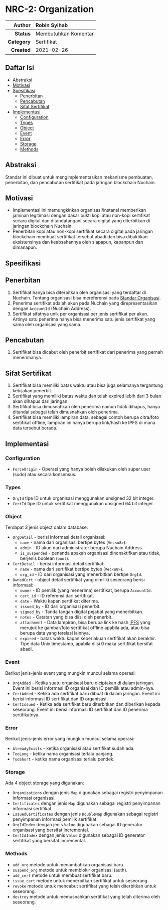# NRC-2: Organization

| **Author**   | Robin Syihab |
| ---:         |     :---      |
| **Status**   | Membutuhkan Komentar              |
| **Category** | Sertifikat                        |
| **Created**  | 2021-02-26                        |

## Daftar Isi

* [Abstraksi](#Abstraksi)
* [Motivasi](#Motivasi)
* [Spesifikasi](#Spesifikasi)
  * [Penerbitan](#Penerbitan)
  * [Pencabutan](#Pencabutan)
  * [Sifat Sertifikat](#sifat-sertifikat)
* [Implementasi](#Implementasi)
  * [Configuration](#Configuration)
  * [Types](#Types)
  * [Object](#Object)
  * [Event](#Event)
  * [Error](#Error)
  * [Storage](#Storage)
  * [Methods](#Methods)


## Abstraksi

Standar ini dibuat untuk mengimplementasikan mekanisme pembuatan, penerbitan, dan pencabutan sertifikat pada jaringan blockchain Nuchain.

## Motivasi

* Implementasi ini memungkinkan organisasi/instansi memberikan jaminan legitimasi dengan dasar bukti kopi atau non-kopi sertifikat secara digital dan ditandatangani secara digital yang diterbitkan di jaringan blockchain Nuchain.
* Penerbitan kopi atau non-kopi sertifikat secara digital pada jaringan blockchain membuat sertifikat tersebut abadi dan bisa dibuktikan eksistensinya dan keabsahannya oleh siapapun, kapanpun dan dimanapun.

## Spesifikasi

## Penerbitan

1. Sertifikat hanya bisa diterbitkan oleh organisasi yang terdaftar di Nuchain. Tentang organisasi bisa mereferensi pada [Standar Organisasi](NRC-1).
2. Penerima sertifikat adalah akun pada Nuchain yang direpresentasikan dengan `AccountId` (Nuchain Address).
3. Sertifikat sifatnya unik per organisasi per jenis sertifikat per akun. Artinya satu penerima hanya bisa menerima satu jenis sertifikat yang sama oleh organisasi yang sama.

## Pencabutan

1. Sertifikat bisa dicabut oleh penerbit sertifikat dari penerima yang pernah menerimanya.

## Sifat Sertifikat

1. Sertifikat bisa memiliki batas waktu atau bisa juga selamanya tergantung kebijakan penerbit.
2. Sertifikat yang memiliki batas waktu dan telah expired lebih dari 3 bulan akan dihapus dari jaringan.
3. Sertifikat bisa dimusnahkan oleh penerima namun tidak dihapus, hanya ditandai sebagai telah dimusnahkan oleh penerima.
4. Sertifikat bisa memiliki lampiran data, sebagai contoh berupa citra/foto sertifikat offline, lampiran ini hanya berupa link/hash ke IPFS di mana data tersebut berada.

## Implementasi

### Configuration

* `ForceOrigin` - Operasi yang hanya boleh dilakukan oleh super user (sudo) atau secara konsensus.

### Types

* `OrgId` tipe ID untuk organisasi menggunakan unsigned 32 bit integer.
* `CertId` tipe ID untuk sertifikat menggunakan unsigned 64 bit integer.

### Object

Terdapat 3 jenis object dalam database:

* `OrgDetail` - berisi informasi detail organisasi: 
    * `name` - nama dari organisasi bertipe bytes (`Vec<u8>`).
    * `admin` - ID akun dari administrator berupa Nuchain Address.
    * `is_suspended` - penanda apakah organisasi dinonaktifkan atau tidak, berjenis boolean (`bool`).
* `CertDetail` - berisi informasi detail sertifikat:
    * `name` - nama dari sertifikat bertipe bytes (`Vec<u8>`).
    * `org_id` - ID dari organisasi yang menerbitkan bertipe `OrgId`.
* `OwnedCert` - object detail sertifikat yang dimiliki seseorang berisi informasi:
    * `owner` - ID pemilik (yang menerima) sertifikat, berupa `AccountId`.
    * `cert_id` - ID referensi dari sertifikat.
    * `date` - Waktu kapan sertifikat diterima.
    * `issued_by` - ID dari organisasi penerbit.
    * `signed_by` - Tanda tangan digital pejabat yang menerbitkan.
    * `notes` - Catatan yang bisa diisi oleh penerbit.
    * `attachment` - Data lampiran, bisa berupa link ke hash [IPFS](https://ipfs.io/) yang merujuk ke gambar/foto sertifikat offline apabila ada, atau bisa berupa data yang terelasi lainnya.
    * `expired` - batas waktu kapan keberlakuan sertifikat akan berakhir. Tipe data Unix timestamp, apabila diisi 0 maka sertifikat bersifat abadi.

### Event

Berikut jenis-jenis event yang mungkin muncul selama operasi:

* `OrgAdded` - Ketika suatu organisasi baru diciptakan di dalam jaringan. Event ini berisi informasi ID organisai dan ID pemilik atau admin-nya.
* `CertAdded` - Ketika ada sertifikat baru dibuat di dalam jaringan. Event ini berisi informasi ID sertifikat dan ID organisasi.
* `CertIssued` - Ketika ada sertifikat baru diterbitkan dan diberikan kepada seseorang. Event ini berisi informasi ID sertifikat dan ID penerima sertifikatnya.

### Error

Berikut jenis-jenis error yang mungkin muncul selama operasi:

* `AlreadyExists` - ketika organisasi atau sertifikat sudah ada.
* `TooLong` - ketika nama organisasi terlalu panjang.
* `TooShort` - ketika nama organisasi terlalu pendek.

### Storage

Ada 4 object storage yang digunakan:

* `Organizations` dengan jenis `Map` digunakan sebagai registri penyimpanan informasi organisasi.
* `Certificates` dengan jenis `Map` digunakan sebagai registri penyimpanan informasi sertifikat.
* `IssuedCertificates` dengan jenis `DoubleMap` digunakan sebagai registri penyimpanan informasi pemilik sertifikat.
* `OrgIdIndex` dengan jenis `Value` digunakan sebagai ID generator organisasi yang bersifat incremental.
* `CertIdIndex` dengan jenis `Value` digunakan sebagai ID generator sertifikat yang bersifat incremental.

### Methods

* `add_org` metode untuk menambahkan organisasi baru.
* `suspend_org` metode untuk memblokir organisasi (auth).
* `add_cert` metode untuk membuat sertifikat baru.
* `issue_cert` metode untuk menerbitkan sertifikat untuk seseorang.
* `revoke` metode untuk mencabut sertifikat yang telah diterbitkan untuk seseorang.
* `destroy` metode untuk memusnahkan sertifikat yang telah diterima oleh seseorang.


